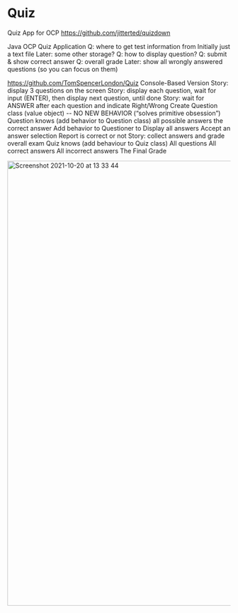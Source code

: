 # Quiz
Quiz App for OCP
https://github.com/jitterted/quizdown


Java OCP Quiz Application
Q: where to get test information from
Initially just a text file
Later: some other storage?
Q: how to display question?
Q: submit & show correct answer
Q: overall grade
Later: show all wrongly answered questions (so you can focus on them)

https://github.com/TomSpencerLondon/Quiz
Console-Based Version
Story: display 3 questions on the screen
Story: display each question, wait for input (ENTER), then display next question, until done
Story: wait for ANSWER after each question and indicate Right/Wrong
Create Question class (value object) -- NO NEW BEHAVIOR (“solves primitive obsession”)
Question knows (add behavior to Question class)
all possible answers
the correct answer
Add behavior to Questioner to
Display all answers
Accept an answer selection
Report is correct or not
Story: collect answers and grade overall exam
Quiz knows (add behaviour to Quiz class) 
All questions
All correct answers
All incorrect answers
The Final Grade


<img width="1002" alt="Screenshot 2021-10-20 at 13 33 44" src="https://user-images.githubusercontent.com/27693622/138093618-1148ab61-49c5-43f9-8bb6-a597f76b177b.png">

